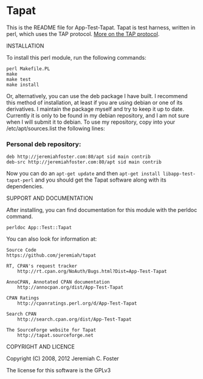 # Tapat
 
This is the README file for App-Test-Tapat. Tapat is test harness,
written in perl, which uses the TAP protocol. [More on the TAP
protocol](http://testanything.org/wiki/index.php/Main_Page).
 
INSTALLATION

To install this perl module, run the following commands:
 
    perl Makefile.PL
    make
    make test
    make install
 
Or, alternatively, you can use the deb package I have built. I
recommend this method of installation, at least if you are using
debian or one of its derivatives. I maintain the package myself and
try to keep it up to date. Currently it is only to be found in my
debian repository, and I am not sure when I will submit it to
debian. To use my repository, copy into your /etc/apt/sources.list the
following lines:
 
### Personal deb repository:
    deb http://jeremiahfoster.com:80/apt sid main contrib 
    deb-src http://jeremiahfoster.com:80/apt sid main contrib 

Now you can do an `apt-get update` and then `apt-get install
libapp-test-tapat-perl` and you should get the Tapat software along
with its dependencies.
 
SUPPORT AND DOCUMENTATION
 
After installing, you can find documentation for this module with the
perldoc command.
 
    perldoc App::Test::Tapat
 
You can also look for information at:

    Source Code
	https://github.com/jeremiah/tapat
 
    RT, CPAN's request tracker
        http://rt.cpan.org/NoAuth/Bugs.html?Dist=App-Test-Tapat
 
    AnnoCPAN, Annotated CPAN documentation
        http://annocpan.org/dist/App-Test-Tapat
 
    CPAN Ratings
        http://cpanratings.perl.org/d/App-Test-Tapat
 
    Search CPAN
        http://search.cpan.org/dist/App-Test-Tapat

    The SourceForge website for Tapat
        http://tapat.sourceforge.net
 
 
COPYRIGHT AND LICENCE
 
Copyright (C) 2008, 2012 Jeremiah C. Foster

The license for this software is the GPLv3
